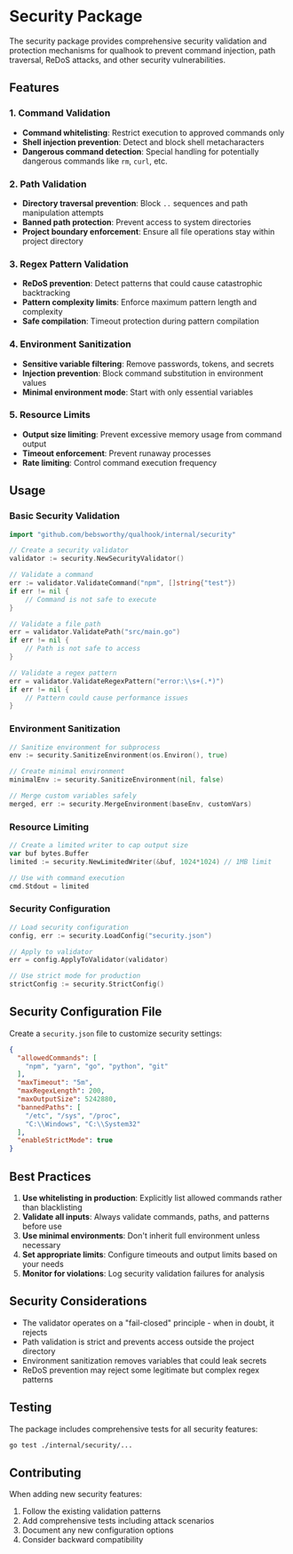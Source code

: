 # Security Package

The security package provides comprehensive security validation and protection mechanisms for qualhook to prevent command injection, path traversal, ReDoS attacks, and other security vulnerabilities.

## Features

### 1. Command Validation
- **Command whitelisting**: Restrict execution to approved commands only
- **Shell injection prevention**: Detect and block shell metacharacters
- **Dangerous command detection**: Special handling for potentially dangerous commands like `rm`, `curl`, etc.

### 2. Path Validation  
- **Directory traversal prevention**: Block `..` sequences and path manipulation attempts
- **Banned path protection**: Prevent access to system directories
- **Project boundary enforcement**: Ensure all file operations stay within project directory

### 3. Regex Pattern Validation
- **ReDoS prevention**: Detect patterns that could cause catastrophic backtracking
- **Pattern complexity limits**: Enforce maximum pattern length and complexity
- **Safe compilation**: Timeout protection during pattern compilation

### 4. Environment Sanitization
- **Sensitive variable filtering**: Remove passwords, tokens, and secrets
- **Injection prevention**: Block command substitution in environment values
- **Minimal environment mode**: Start with only essential variables

### 5. Resource Limits
- **Output size limiting**: Prevent excessive memory usage from command output
- **Timeout enforcement**: Prevent runaway processes
- **Rate limiting**: Control command execution frequency

## Usage

### Basic Security Validation

```go
import "github.com/bebsworthy/qualhook/internal/security"

// Create a security validator
validator := security.NewSecurityValidator()

// Validate a command
err := validator.ValidateCommand("npm", []string{"test"})
if err != nil {
    // Command is not safe to execute
}

// Validate a file path
err = validator.ValidatePath("src/main.go")
if err != nil {
    // Path is not safe to access
}

// Validate a regex pattern
err = validator.ValidateRegexPattern("error:\\s+(.*)")
if err != nil {
    // Pattern could cause performance issues
}
```

### Environment Sanitization

```go
// Sanitize environment for subprocess
env := security.SanitizeEnvironment(os.Environ(), true)

// Create minimal environment
minimalEnv := security.SanitizeEnvironment(nil, false)

// Merge custom variables safely
merged, err := security.MergeEnvironment(baseEnv, customVars)
```

### Resource Limiting

```go
// Create a limited writer to cap output size
var buf bytes.Buffer
limited := security.NewLimitedWriter(&buf, 1024*1024) // 1MB limit

// Use with command execution
cmd.Stdout = limited
```

### Security Configuration

```go
// Load security configuration
config, err := security.LoadConfig("security.json")

// Apply to validator
err = config.ApplyToValidator(validator)

// Use strict mode for production
strictConfig := security.StrictConfig()
```

## Security Configuration File

Create a `security.json` file to customize security settings:

```json
{
  "allowedCommands": [
    "npm", "yarn", "go", "python", "git"
  ],
  "maxTimeout": "5m",
  "maxRegexLength": 200,
  "maxOutputSize": 5242880,
  "bannedPaths": [
    "/etc", "/sys", "/proc", 
    "C:\\Windows", "C:\\System32"
  ],
  "enableStrictMode": true
}
```

## Best Practices

1. **Use whitelisting in production**: Explicitly list allowed commands rather than blacklisting
2. **Validate all inputs**: Always validate commands, paths, and patterns before use
3. **Use minimal environments**: Don't inherit full environment unless necessary
4. **Set appropriate limits**: Configure timeouts and output limits based on your needs
5. **Monitor for violations**: Log security validation failures for analysis

## Security Considerations

- The validator operates on a "fail-closed" principle - when in doubt, it rejects
- Path validation is strict and prevents access outside the project directory
- Environment sanitization removes variables that could leak secrets
- ReDoS prevention may reject some legitimate but complex regex patterns

## Testing

The package includes comprehensive tests for all security features:

```bash
go test ./internal/security/...
```

## Contributing

When adding new security features:
1. Follow the existing validation patterns
2. Add comprehensive tests including attack scenarios
3. Document any new configuration options
4. Consider backward compatibility